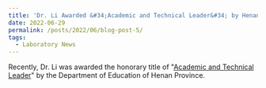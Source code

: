 ```yaml
---
title: 'Dr. Li Awarded &#34;Academic and Technical Leader&#34; by Henan Provincial Department of Education'
date: 2022-06-29
permalink: /posts/2022/06/blog-post-5/
tags:
  - Laboratory News
---
```


Recently, Dr. Li was awarded the honorary title of "[Academic and Technical Leader](/awards/2022-award5)" by the Department of Education of Henan Province.
